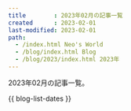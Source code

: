 ```yaml
---
title        : 2023年02月の記事一覧
created      : 2023-02-01
last-modified: 2023-02-01
path:
  - /index.html Neo's World
  - /blog/index.html Blog
  - /blog/2023/index.html 2023年
---
```


2023年02月の記事一覧。

{{ blog-list-dates }}
